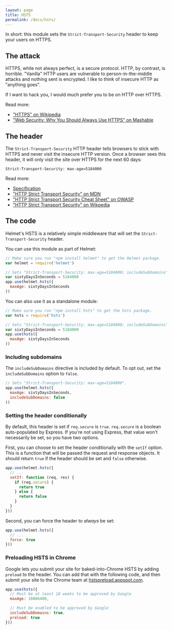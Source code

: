 ```yaml
---
layout: page
title: HSTS
permalink: /docs/hsts/
---
```

In short: this module sets the `Strict-Transport-Security` header to keep your users on HTTPS.

The attack
----------

HTTPS, while not always perfect, is a secure protocol. HTTP, by contrast, is horrible. "Vanilla" HTTP users are vulnerable to person-in-the-middle attacks and nothing sent is encrypted. I like to think of insecure HTTP as "anything goes".

If I want to hack you, I would much prefer you to be on HTTP over HTTPS.

Read more:

- ["HTTPS" on Wikipedia](https://en.wikipedia.org/wiki/HTTPS)
- ["Web Security: Why You Should Always Use HTTPS" on Mashable](http://mashable.com/2011/05/31/https-web-security/)

The header
----------

The `Strict-Transport-Security` HTTP header tells browsers to stick with HTTPS and never visit the insecure HTTP version. Once a browser sees this header, it will only visit the site over HTTPS for the next 60 days:

```
Strict-Transport-Security: max-age=5184000
```

Read more:

- [Specification](https://tools.ietf.org/html/rfc6797)
- ["HTTP Strict Transport Security" on MDN](https://developer.mozilla.org/en-US/docs/Web/Security/HTTP_strict_transport_security)
- ["HTTP Strict Transport Security Cheat Sheet" on OWASP](https://www.owasp.org/index.php/HTTP_Strict_Transport_Security_Cheat_Sheet)
- ["HTTP Strict Transport Security" on Wikpedia](https://en.wikipedia.org/wiki/HTTP_Strict_Transport_Security)

The code
--------

Helmet's HSTS is a relatively simple middleware that will set the `Strict-Transport-Security` header.

You can use this module as part of Helmet:

```javascript
// Make sure you run "npm install helmet" to get the Helmet package.
var helmet = require('helmet')

// Sets "Strict-Transport-Security: max-age=5184000; includeSubDomains".
var sixtyDaysInSeconds = 5184000
app.use(helmet.hsts({
  maxAge: sixtyDaysInSeconds
))
```

You can also use it as a standalone module:

```javascript
// Make sure you run "npm install hsts" to get the hsts package.
var hsts = require('hsts')

// Sets "Strict-Transport-Security: max-age=5184000; includeSubDomains".
var sixtyDaysInSeconds = 5184000
app.use(hsts({
  maxAge: sixtyDaysInSeconds
))
```

### Including subdomains

The `includeSubDomains` directive is included by default. To opt out, set the `includeSubDomains` option to `false`.

```javascript
// Sets "Strict-Transport-Security: max-age=5184000".
app.use(helmet.hsts({
  maxAge: sixtyDaysInSeconds,
  includeSubDomains: false
))
```

### Setting the header conditionally

By default, this header is set if `req.secure` is `true`. `req.secure` is a boolean auto-populated by Express. If you're not using Express, that value won't necessarily be set, so you have two options.

First, you can choose to set the header conditionally with the `setIf` option. This is a function that will be passed the request and response objects. It should return `true` if the header should be set and `false` otherwise.

```javascript
app.use(helmet.hsts({
  // ...
  setIf: function (req, res) {
    if (req.secure) {
      return true
    } else {
      return false
    }
  }
}))
```

Second, you can force the header to *always* be set:

```javascript
app.use(helmet.hsts({
  // ...
  force: true
}))
```

### Preloading HSTS in Chrome

Google lets you submit your site for baked-into-Chrome HSTS by adding `preload` to the header. You can add that with the following code, and then submit your site to the Chrome team at [hstspreload.appspot.com](https://hstspreload.appspot.com/).

```javascript
app.use(hsts({
  // Must be at least 18 weeks to be approved by Google
  maxAge: 10886400,

  // Must be enabled to be approved by Google
  includeSubDomains: true,
  preload: true
}))
```
